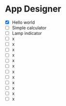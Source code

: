 # App Designer

- [x] Hello world
- [ ] Simple calculator
- [ ] Lamp indicator
- [ ] x
- [ ] x
- [ ] x
- [ ] x
- [ ] x
- [ ] x
- [ ] x
- [ ] x
- [ ] x
- [ ] x
- [ ] x
- [ ] x